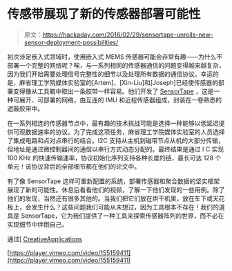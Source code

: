 # 传感带展现了新的传感器部署可能性

> 原文：<https://hackaday.com/2016/02/29/sensortape-unrolls-new-sensor-deployment-possibilities/>

初次涉足嵌入式领域时，使用嵌入式 MEMS 传感器可能会非常有趣——为什么不部署一个完整的网络呢？唉，与一系列相同的传感器通信的问题变得越来越复杂，因为我们开始需要处理信号完整性的细节以及处理所有数据的通信协议。幸运的是，麻省理工学院媒体实验室的[Artem]、[Xin-Liu]和[Joseph]已经使传感器的部署变得像从工具箱中取出一条胶带一样容易。他们开发了 [SensorTape](https://vimeo.com/155159411) ，这是一种可展开、可部署的网络，由互连的 IMU 和近程传感器组成，封装在一卷熟悉的遮蔽胶带中。

在一系列相连的传感器节点中，最有趣的技术挑战可能是选择一种能够以低延迟提供可观数据速率的协议。为了完成这项任务，麻省理工学院媒体实验室的人员选择了集成电路和点对点串行的结合。I2C 支持从主机到磁带节点从机的大部分传输，但地址是通过微控制器间的通信以串行方式动态分配的。最终结果是通过 I C 实现 100 KHz 的快速传输速率，协议初始化序列支持各种长度的链，最长可达 128 个单元！该协议背后的全部细节都在他们的论文中。

有了像 SensorTape 这样可重新配置的系统，部署传感器和聚合数据的坚实框架展现了新的可能性。休息后看看他们的视频，了解一下他们发现的一些用例。除了他们的发现，当然还有很多其他的。当我们把它们放在烘干机里，放在车下或天花板上，会发生什么？这些问题我们可能从未想过，因为工具根本不存在！我们的道具是 SensorTape，它为我们提供了一种工具来探索传感器阵列的世界，而不必在实现细节中绊倒自己。

通过[ [CreativeApplications](http://www.creativeapplications.net/processing/sensortape-3d-aware-dense-sensor-network-on-a-tape/)

[https://player.vimeo.com/video/155159411](https://player.vimeo.com/video/155159411)